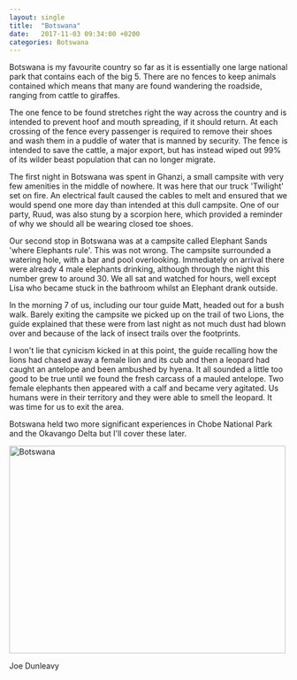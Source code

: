 ```yaml
---
layout: single
title:  "Botswana"
date:   2017-11-03 09:34:00 +0200
categories: Botswana
---
```


Botswana is my favourite country so far as it is essentially one large national park that contains each of the big 5. There are no fences to keep animals contained which means that many are found wandering the roadside, ranging from cattle to giraffes. 

The one fence to be found stretches right the way across the country and is intended to prevent hoof and mouth spreading, if it should return. At each crossing of the fence every passenger is required to remove their shoes and wash them in a puddle of water that is manned by security. The fence is intended to save the cattle, a major export, but has instead wiped out 99% of its wilder beast population that can no longer migrate.

The first night in Botswana was spent in Ghanzi, a small campsite with very few amenities in the middle of nowhere. It was here that our truck 'Twilight' set on fire. An electrical fault caused the cables to melt and ensured that we would spend one more day than intended at this dull campsite. One of our party, Ruud, was also stung by a scorpion here, which provided a reminder of why we should all be wearing closed toe shoes.

Our second stop in Botswana was at a campsite called Elephant Sands 'where Elephants rule'. This was not wrong. The campsite surrounded a watering hole, with a bar and pool overlooking. Immediately on arrival there were already 4 male elephants drinking, although through the night this number grew to around 30. We all sat and watched for hours, well except Lisa who became stuck in the bathroom whilst an Elephant drank outside.

In the morning 7 of us, including our tour guide Matt, headed out for a bush walk. Barely exiting the campsite we picked up on the trail of two Lions, the guide explained that these were from last night as not much dust had blown over and because of the lack of insect trails over the footprints.

I won't lie that cynicism kicked in at this point, the guide recalling how the lions had chased away a female lion and its cub and then a leopard had caught an antelope and been ambushed by hyena. It all sounded a little too good to be true until we found the fresh carcass of a mauled antelope. Two female elephants then appeared with a calf and became very agitated. Us humans were in their territory and they were able to smell the leopard. It was time for us to exit the area.

Botswana held two more significant experiences in Chobe National Park and the Okavango Delta but I'll cover these later.

<a data-flickr-embed="true"  href="https://www.flickr.com/photos/141696511@N06/albums/72157667336988719" title="Botswana"><img src="https://farm5.staticflickr.com/4534/38277104484_6422c82d20.jpg" width="500" height="375" alt="Botswana"></a><script async src="//embedr.flickr.com/assets/client-code.js" charset="utf-8"></script>

Joe Dunleavy

